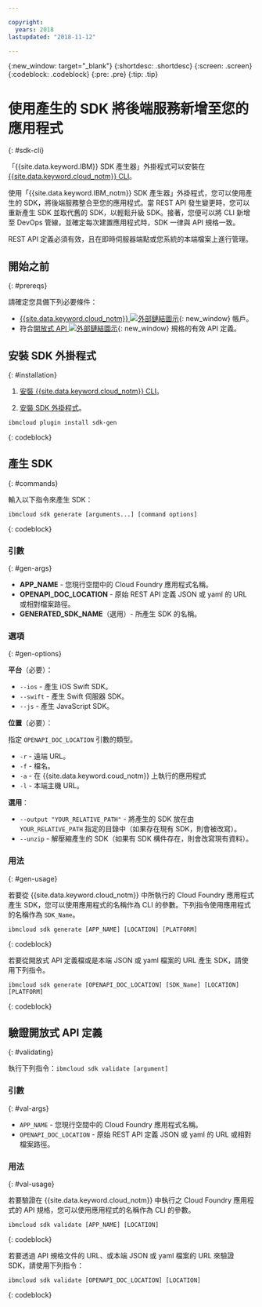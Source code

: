 ```yaml
---

copyright:
  years: 2018
lastupdated: "2018-11-12"

---
```

{:new_window: target="_blank"}
{:shortdesc: .shortdesc}
{:screen: .screen}
{:codeblock: .codeblock}
{:pre: .pre}
{:tip: .tip}

# 使用產生的 SDK 將後端服務新增至您的應用程式
{: #sdk-cli}

「{{site.data.keyword.IBM}} SDK 產生器」外掛程式可以安裝在 [{{site.data.keyword.cloud_notm}} CLI](/docs/cli/reference/bluemix_cli/get_started.html)。

使用「{{site.data.keyword.IBM_notm}} SDK 產生器」外掛程式，您可以使用產生的 SDK，將後端服務整合至您的應用程式。當 REST API 發生變更時，您可以重新產生 SDK 並取代舊的 SDK，以輕鬆升級 SDK。接著，您便可以將 CLI 新增至 DevOps 管線，並確定每次建置應用程式時，SDK 一律與 API 規格一致。

REST API 定義必須有效，且在即時伺服器端點或您系統的本端檔案上進行管理。

## 開始之前
{: #prereqs}

請確定您具備下列必要條件：

* [{{site.data.keyword.cloud_notm}} ![外部鏈結圖示](../../icons/launch-glyph.svg "外部鏈結圖示")](http://bluemix.net){: new_window} 帳戶。
* 符合[開放式 API ![外部鏈結圖示](../../icons/launch-glyph.svg "外部鏈結圖示")](https://www.openapis.org/){: new_window} 規格的有效 API 定義。

## 安裝 SDK 外掛程式
{: #installation}

1. [安裝 {{site.data.keyword.cloud_notm}} CLI](/docs/cli/reference/bluemix_cli/get_started.html)。

2. [安裝 SDK 外掛程式](/docs/cli/sdk/index.html)。
  ```
  ibmcloud plugin install sdk-gen
  ```
  {: codeblock}

## 產生 SDK
{: #commands}

輸入以下指令來產生 SDK：
```
ibmcloud sdk generate [arguments...] [command options]
```
{: codeblock}

### 引數
{: #gen-args}

* **APP_NAME** - 您現行空間中的 Cloud Foundry 應用程式名稱。
* **OPENAPI_DOC_LOCATION** - 原始 REST API 定義 JSON 或 yaml 的 URL 或相對檔案路徑。
* **GENERATED_SDK_NAME**（選用）- 所產生 SDK 的名稱。

### 選項
{: #gen-options}

**平台**（必要）：
  * `--ios` - 產生 iOS Swift SDK。
  * `--swift` - 產生 Swift 伺服器 SDK。
  * `--js` - 產生 JavaScript SDK。

**位置**（必要）：

指定 `OPENAPI_DOC_LOCATION` 引數的類型。

  * `-r` - 遠端 URL。
  * `-f` - 檔名。
  * `-a` - 在 {{site.data.keyword.coud_notm}} 上執行的應用程式
  * `-l` - 本端主機 URL。

**選用**：
  * `--output "YOUR_RELATIVE_PATH"` - 將產生的 SDK 放在由 `YOUR_RELATIVE_PATH` 指定的目錄中（如果存在現有 SDK，則會被改寫）。
  * `--unzip` - 解壓縮產生的 SDK（如果有 SDK 構件存在，則會改寫現有資料）。

### 用法
{: #gen-usage}

若要從 {{site.data.keyword.cloud_notm}} 中所執行的 Cloud Foundry 應用程式產生 SDK，您可以使用應用程式的名稱作為 CLI 的參數。下列指令使用應用程式的名稱作為 `SDK_Name`。

```
ibmcloud sdk generate [APP_NAME] [LOCATION] [PLATFORM]
```
{: codeblock}

若要從開放式 API 定義檔或是本端 JSON 或 yaml 檔案的 URL 產生 SDK，請使用下列指令。

```
ibmcloud sdk generate [OPENAPI_DOC_LOCATION] [SDK_Name] [LOCATION] [PLATFORM]
```
{: codeblock}


## 驗證開放式 API 定義
{: #validating}

執行下列指令：`ibmcloud sdk validate [argument]`

### 引數
{: #val-args}

* `APP_NAME` - 您現行空間中的 Cloud Foundry 應用程式名稱。
* `OPENAPI_DOC_LOCATION` - 原始 REST API 定義 JSON 或 yaml 的 URL 或相對檔案路徑。

### 用法
{: #val-usage}

若要驗證在 {{site.data.keyword.cloud_notm}} 中執行之 Cloud Foundry 應用程式的 API 規格，您可以使用應用程式的名稱作為 CLI 的參數。
```
ibmcloud sdk validate [APP_NAME] [LOCATION]
```
{: codeblock}

若要透過 API 規格文件的 URL、或本端 JSON 或 yaml 檔案的 URL 來驗證 SDK，請使用下列指令：
```
ibmcloud sdk validate [OPENAPI_DOC_LOCATION] [LOCATION]
```
{: codeblock}


